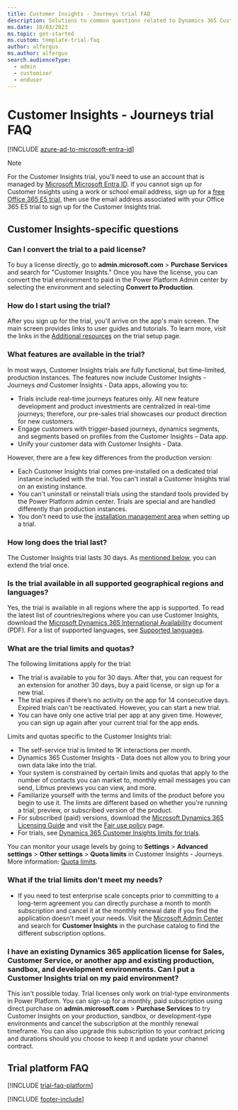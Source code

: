 ```yaml
---
title: Customer Insights - Journeys trial FAQ
description: Solutions to common questions related to Dynamics 365 Customer Insights trial setup and management. Learn how to resolve platform and app-specific issues.
ms.date: 10/03/2023
ms.topic: get-started
ms.custom: template-trial-faq
author: alfergus
ms.author: alfergus
search.audienceType: 
  - admin
  - customizer
  - enduser
---
```


# Customer Insights - Journeys trial FAQ

[!INCLUDE [azure-ad-to-microsoft-entra-id](./includes/azure-ad-to-microsoft-entra-id.md)]

> [!NOTE]
> For the Customer Insights trial, you'll need to use an account that is managed by [Microsoft Microsoft Entra ID](https://azure.microsoft.com/services/active-directory/). If you cannot sign up for Customer Insights using a work or school email address, sign up for a [free Office 365 E5 trial](https://www.microsoft.com/microsoft-365/enterprise/office-365-e5), then use the email address associated with your Office 365 E5 trial to sign up for the Customer Insights trial.

## Customer Insights-specific questions

### Can I convert the trial to a paid license?

To buy a license directly, go to **admin.microsoft.com** > **Purchase Services** and search for "Customer Insights." Once you have the license, you can convert the trial environment to paid in the Power Platform Admin center by selecting the environment and selecting **Convert to Production**.

### How do I start using the trial?

After you sign up for the trial, you'll arrive on the app's main screen. The main screen provides links to user guides and tutorials. To learn more, visit the links in the [Additional resources](trial-signup.md#additional-resources) on the trial setup page.

### What features are available in the trial?

In most ways, Customer Insights trials are fully functional, but time-limited, production instances. The features now include Customer Insights - Journeys *and* Customer Insights - Data apps, allowing you to:

- Trials include real-time journeys features only. All new feature development and product investments are centralized in real-time journeys; therefore, our pre-sales trial showcases our product direction for new customers. 
- Engage customers with trigger-based journeys, dynamics segments, and segments based on profiles from the Customer Insights – Data app.
- Unify your customer data with Customer Insights - Data.

However, there are a few key differences from the production version:

- Each Customer Insights trial comes pre-installed on a dedicated trial instance included with the trial. You can't install a Customer Insights trial on an existing instance.
- You can't uninstall or reinstall trials using the standard tools provided by the Power Platform admin center. Trials are special and are handled differently than production instances.
- You don't need to use the [installation management area](setup.md#install-uninstall-or-update-customer-insights) when setting up a trial.

### How long does the trial last?

The Customer Insights trial lasts 30 days. As [mentioned below](trial-faq.md#how-do-i-extend-the-trial), you can extend the trial once.

### Is the trial available in all supported geographical regions and languages?

Yes, the trial is available in all regions where the app is supported. To read the latest list of countries/regions where you can use Customer Insights, download the [Microsoft Dynamics 365 International Availability](https://go.microsoft.com/fwlink/p/?linkid=875097) document (PDF). For a list of supported languages, see [Supported languages](/powerapps/maker/portals/configure/enable-multiple-language-support#supported-languages).

### What are the trial limits and quotas?

The following limitations apply for the trial:

- The trial is available to you for 30 days. After that, you can request for an extension for another 30 days, buy a paid license, or sign up for a new trial.
- The trial expires if there’s no activity on the app for 14 consecutive days. Expired trials can't be reactivated. However, you can start a new trial.
- You can have only one active trial per app at any given time. However, you can sign up again after your current trial for the app ends.

Limits and quotas specific to the Customer Insights trial:

- The self-service trial is limited to 1K interactions per month. 
- Dynamics 365 Customer Insights - Data does not allow you to bring your own data lake into the trial. 
- Your system is constrained by certain limits and quotas that apply to the number of contacts you can market to, monthly email messages you can send, Litmus previews you can view, and more.
- Familiarize yourself with the terms and limits of the product before you begin to use it. The limits are different based on whether you're running a trial, preview, or subscribed version of the product.
- For subscribed (paid) versions, download the [Microsoft Dynamics 365 Licensing Guide](https://go.microsoft.com/fwlink/p/?linkid=866544) and visit the [Fair use policy](fair-use-policy.md) page.
- For trials, see [Dynamics 365 Customer Insights limits for trials](trial-preview-limits.md).

You can monitor your usage levels by going to  **Settings**  >  **Advanced settings**  >  **Other settings**  >  **Quota limits**  in Customer Insights - Journeys. More information: [Quota limits](quota-management.md).

### What if the trial limits don't meet my needs?

- If you need to test enterprise scale concepts prior to committing to a long-term agreement you can directly purchase a month to month subscription and cancel it at the monthly renewal date if you find the application doesn't meet your needs. Visit the [Microsoft Admin Center](https://admin.microsoft.com) and search for **Customer Insights** in the purchase catalog to find the different subscription options. 

### I have an existing Dynamics 365 application license for Sales, Customer Service, or another app and existing production, sandbox, and development environments. Can I put a Customer Insights trial on my paid environment?

This isn't possible today. Trial licenses only work on trial-type environments in Power Platform. You can sign-up for a monthly, paid subscription using direct purchase on **admin.microsoft.com** > **Purchase Services** to try Customer Insights on your production, sandbox, or development-type environments and cancel the subscription at the monthly renewal timeframe. You can also upgrade this subscription to your contract pricing and durations should you choose to keep it and update your channel contract.

## Trial platform FAQ

[!INCLUDE [trial-faq-platform](./includes/trial-faq-platform.md)]

[!INCLUDE [footer-include](./includes/footer-banner.md)]